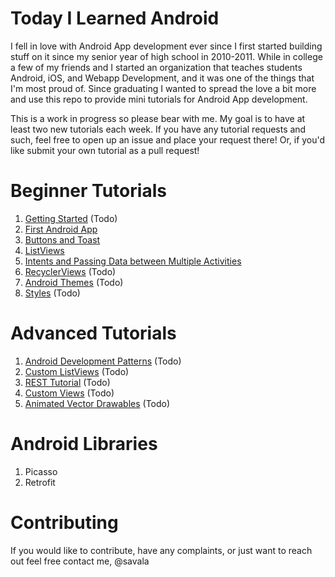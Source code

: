 # Today I Learned Android
I fell in love with Android App development ever since I first started building stuff on it since my senior year of high school in 2010-2011. While in college a few of my friends and I started an organization that teaches students Android, iOS, and Webapp Development, and it was one of the things that I'm most proud of. Since graduating I wanted to spread the love a bit more and use this repo to provide mini tutorials for Android App development.


This is a work in progress so please bear with me. My goal is to have at least two new tutorials each week. If you have any tutorial requests and such, feel free to open up an issue and place your request there! Or, if you'd like submit your own tutorial as a pull request!

# Beginner Tutorials
1. [Getting Started](gettingStarted/README.md) (Todo)
2. [First Android App](firstAndroidApp/README.md)
3. [Buttons and Toast](buttonsAndToast/README.md)
4. [ListViews](listViews/README.md)
5. [Intents and Passing Data between Multiple Activities](intentsPassingDataMultipleActivities/README.md)
6. [RecyclerViews](recyclerViews/README.md) (Todo)
7. [Android Themes](themes/README.md) (Todo)
8. [Styles](themes/README.md) (Todo)

# Advanced Tutorials
1. [Android Development Patterns](androidDevelopmentPatterns/README.md) (Todo)
2. [Custom ListViews](customListViews/README.md) (Todo)
3. [REST Tutorial](restTutorial/README.md) (Todo)
4. [Custom Views](customViews/README.md) (Todo)
5. [Animated Vector Drawables](animatedVectorDrawables/README.md) (Todo)

# Android Libraries
1. Picasso
2. Retrofit

# Contributing
If you would like to contribute, have any complaints, or just want to reach out feel free contact me, @savala

